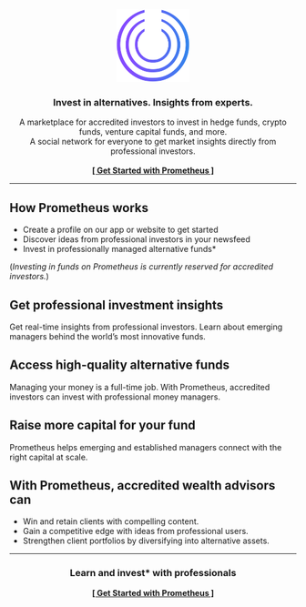 <p align="center">
  <a href="https://www.prometheusalts.com/">
    <img src="./assets/custom/logo_nomargin.png" alt="Prometheus Logo" width="128px" height="128px">
  </a>
</p>

<h3 align="center">Invest in alternatives. Insights from experts.</h3>

<p align="center">
  A marketplace for accredited investors to invest in hedge funds, crypto funds, venture capital funds, and more.
  <br>
  A social network for everyone to get market insights directly from professional investors.
  <br>
  <br>
  <a href="https://www.prometheusalts.com/sign-up"><strong>[ Get Started with Prometheus ]</strong></a>
</p>

<hr>

## How Prometheus works

- Create a profile on our app or website to get started
- Discover ideas from professional investors in your newsfeed
- Invest in professionally managed alternative funds*

(*Investing in funds on Prometheus is currently reserved for accredited investors.*)

## Get professional investment insights

Get real-time insights from professional investors. Learn about emerging managers behind the world’s most innovative funds.

## Access high-quality alternative funds

Managing your money is a full-time job. With Prometheus, accredited investors can invest with professional money managers.

## Raise more capital for your fund

Prometheus helps emerging and established managers connect with the right capital at scale.

## With Prometheus, accredited wealth advisors can

- Win and retain clients with compelling content.
- Gain a competitive edge with ideas from  professional users.
- Strengthen client portfolios by diversifying into alternative assets.

<hr>

<h3 align="center">Learn and invest* with professionals</h3>

<p align="center">
  <a href="https://www.prometheusalts.com/sign-up"><strong>[ Get Started with Prometheus ]</strong></a>
</p>